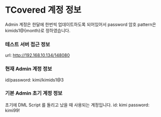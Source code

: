 # TCovered 계정 정보

Admin 계정은 한달에 한번씩 업데이트하도록 되어있어서 password 암호 pattern은 kimids1@{month}로 정하였습니다.

### 테스트 서버 접근 정보

url: <http://192.168.10.134/148080>

### 현재 Admin 계정 정보

id/password: kimi/kimids1@3

### 기본 Admin 초기 계정 정보

초기에 DML Script 를 돌리고 났을 때 사용되는 계정입니다. id: kimi password: kimi99!